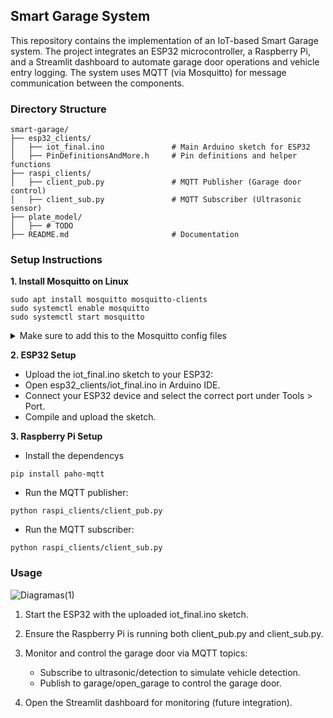 ## Smart Garage System

This repository contains the implementation of an IoT-based Smart Garage system. The project integrates an ESP32 microcontroller, a Raspberry Pi, and a Streamlit dashboard to automate garage door operations and vehicle entry logging. The system uses MQTT (via Mosquitto) for message communication between the components.

### Directory Structure

```
smart-garage/
├── esp32_clients/
│   ├── iot_final.ino               # Main Arduino sketch for ESP32
│   ├── PinDefinitionsAndMore.h     # Pin definitions and helper functions
├── raspi_clients/
│   ├── client_pub.py               # MQTT Publisher (Garage door control)
│   ├── client_sub.py               # MQTT Subscriber (Ultrasonic sensor)
├── plate_model/
│   ├── # TODO
├── README.md                       # Documentation
```

### Setup Instructions

**1. Install Mosquitto on Linux**

```
sudo apt install mosquitto mosquitto-clients
sudo systemctl enable mosquitto
sudo systemctl start mosquitto
```

<details>
<summary>Make sure to add this to the Mosquitto config files</summary>

```
listener 1883
allow_anonymous true
```

</details>


**2. ESP32 Setup**
- Upload the iot_final.ino sketch to your ESP32:
- Open esp32_clients/iot_final.ino in Arduino IDE.
- Connect your ESP32 device and select the correct port under Tools > Port.
- Compile and upload the sketch.

**3. Raspberry Pi Setup**
- Install the dependencys
```
pip install paho-mqtt
```

- Run the MQTT publisher:
```
python raspi_clients/client_pub.py
```
- Run the MQTT subscriber:
```
python raspi_clients/client_sub.py
```

### Usage

![Diagramas(1)](https://github.com/user-attachments/assets/f4a617de-56ce-4d62-abf9-58d418862c58)

1. Start the ESP32 with the uploaded iot_final.ino sketch.

2. Ensure the Raspberry Pi is running both client_pub.py and client_sub.py.

3. Monitor and control the garage door via MQTT topics:

    - Subscribe to ultrasonic/detection to simulate vehicle detection.
    - Publish to garage/open_garage to control the garage door.

4. Open the Streamlit dashboard for monitoring (future integration).
